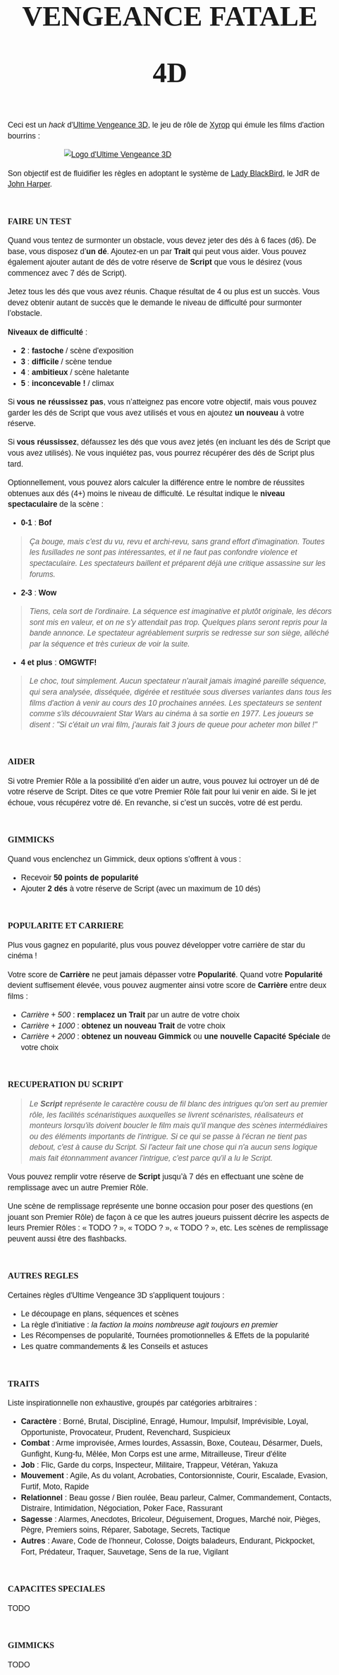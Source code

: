 <!-- Etapes suivantes :
+ "TODO" restants
+ Conditions ? PVs ?
+ nouvelle feuille de Premier Rôle
+ plus d'illustrations
-->
# Vengeance Fatale 4D

Ceci est un _hack_ d'[Ultime Vengeance 3D](https://blog.xyrop.com/post/Ultime-Vengeance-3D),
le jeu de rôle de [Xyrop](https://blog.xyrop.com/pages/Xyrop) qui émule les films d'action bourrins :

[![Logo d'Ultime Vengeance 3D](https://blog.xyrop.com/public/UV3D/.UV3D_titre_m.jpg)](https://blog.xyrop.com/post/Ultime-Vengeance-3D)

Son objectif est de fluidifier les règles en adoptant le système de
[Lady BlackBird](http://www.ecuries-augias.fr/index.php/fr/nos-jeux/lady-blackbird),
le JdR de [John Harper](https://johnharper.itch.io/lady-blackbird).


## Faire un test
Quand vous tentez de surmonter un obstacle, vous devez jeter des dés à 6 faces (d6).
De base, vous disposez d’**un dé**. Ajoutez-en un par **Trait** qui peut vous aider.
Vous pouvez également ajouter autant de dés de votre réserve de **Script** que vous le désirez
(vous commencez avec 7 dés de Script).

Jetez tous les dés que vous avez réunis. Chaque résultat de 4 ou plus est un succès.
Vous devez obtenir autant de succès que le demande le niveau de difficulté pour surmonter l’obstacle.

**Niveaux de difficulté** :
* **2** : **fastoche** / scène d'exposition
* **3** : **difficile** / scène tendue
* **4** : **ambitieux** / scène haletante
* **5** : **inconcevable !** / climax

Si **vous ne réussissez pas**, vous n’atteignez pas encore votre objectif, mais
vous pouvez garder les dés de Script que vous avez utilisés et vous en ajoutez
**un nouveau** à votre réserve.

Si **vous réussissez**, défaussez les dés que vous avez jetés (en incluant les
dés de Script que vous avez utilisés). Ne vous inquiétez pas, vous pourrez
récupérer des dés de Script plus tard.

Optionnellement, vous pouvez alors calculer la différence entre le nombre de réussites
obtenues aux dés (4+) moins le niveau de difficulté.
Le résultat indique le **niveau spectaculaire** de la scène :

* **0-1** : **Bof**
> Ça bouge, mais c'est du vu, revu et archi-revu, sans grand effort
> d'imagination. Toutes les fusillades ne sont pas intéressantes, et il
> ne faut pas confondre violence et spectaculaire. Les spectateurs
> baillent et préparent déjà une critique assassine sur les forums.
* **2-3** : **Wow**
> Tiens, cela sort de l'ordinaire. La séquence est imaginative et
> plutôt originale, les décors sont mis en valeur, et on ne s'y
> attendait pas trop. Quelques plans seront repris pour la bande
> annonce. Le spectateur agréablement surpris se redresse sur son
> siège, alléché par la séquence et très curieux de voir la suite.
* **4 et plus** : **OMGWTF!**
> Le choc, tout simplement. Aucun spectateur n'aurait jamais
> imaginé pareille séquence, qui sera analysée, disséquée, digérée
> et restituée sous diverses variantes dans tous les films d'action à
> venir au cours des 10 prochaines années. Les spectateurs se
> sentent comme s'ils découvraient Star Wars au cinéma à sa sortie
> en 1977. Les joueurs se disent : "Si c'était un vrai film, j'aurais fait
> 3 jours de queue pour acheter mon billet !"

## Aider
Si votre Premier Rôle a la possibilité d’en aider un autre, vous pouvez lui
octroyer un dé de votre réserve de Script. Dites ce que votre Premier Rôle fait pour
lui venir en aide. Si le jet échoue, vous récupérez votre dé. En revanche, si
c’est un succès, votre dé est perdu.

## Gimmicks
Quand vous enclenchez un Gimmick, deux options s’offrent à vous :
* Recevoir **50 points de popularité**
* Ajouter **2 dés** à votre réserve de Script (avec un maximum de 10 dés)

<!-- Rachat de Gimmick => 2000 pop (règle à inclure ?) -->

## Popularite et carriere
Plus vous gagnez en popularité, plus vous pouvez développer votre carrière de star du cinéma !

Votre score de **Carrière** ne peut jamais dépasser votre **Popularité**.
Quand votre **Popularité** devient suffisement élevée,
vous pouvez augmenter ainsi votre score de **Carrière** entre deux films :

* _Carrière + 500_ : **remplacez un Trait** par un autre de votre choix
* _Carrière + 1000_ : **obtenez un nouveau Trait** de votre choix
* _Carrière + 2000_ : **obtenez un nouveau Gimmick** ou **une nouvelle Capacité Spéciale** de votre choix

## Recuperation du Script
> Le **Script** représente le caractère cousu de fil blanc des intrigues
> qu'on sert au premier rôle, les facilités scénaristiques auxquelles se
> livrent scénaristes, réalisateurs et monteurs lorsqu'ils doivent
> boucler le film mais qu'il manque des scènes intermédiaires ou des
> éléments importants de l'intrigue. Si ce qui se passe à l'écran ne
> tient pas debout, c'est à cause du Script. Si l'acteur fait une chose
> qui n'a aucun sens logique mais fait étonnamment avancer
> l'intrigue, c'est parce qu'il a lu le Script.

Vous pouvez remplir votre réserve de **Script** jusqu’à 7 dés en effectuant une scène de
remplissage avec un autre Premier Rôle.
<!-- Selon la scène jouée, vous pouvez également vous enlever une condition ou récupérer l’utilisation d’un secret. -->
Une scène de remplissage représente une bonne occasion pour poser des questions
(en jouant son Premier Rôle) de façon à ce que les autres joueurs puissent décrire
les aspects de leurs Premier Rôles : « TODO ? », « TODO ? », « TODO ? », etc.
Les scènes de remplissage peuvent aussi être des flashbacks.

## Autres regles
Certaines règles d'Ultime Vengeance 3D s'appliquent toujours :
* Le découpage en plans, séquences et scènes
* La règle d'initiative : _la faction la moins nombreuse agit toujours en premier_
* Les Récompenses de popularité, Tournées promotionnelles & Effets de la popularité
* Les quatre commandements & les Conseils et astuces

## Traits
Liste inspirationnelle non exhaustive, groupés par catégories arbitraires :
* **Caractère** : Borné, Brutal, Discipliné, Enragé, Humour, Impulsif, Imprévisible, Loyal, Opportuniste, Provocateur, Prudent, Revenchard, Suspicieux
* **Combat** : Arme improvisée, Armes lourdes, Assassin, Boxe, Couteau, Désarmer, Duels, Gunfight, Kung-fu, Mêlée, Mon Corps est une arme, Mitrailleuse, Tireur d'élite
* **Job** : Flic, Garde du corps, Inspecteur, Militaire, Trappeur, Vétéran, Yakuza
* **Mouvement** : Agile, As du volant, Acrobaties, Contorsionniste, Courir, Escalade, Evasion, Furtif, Moto, Rapide
* **Relationnel** : Beau gosse / Bien roulée, Beau parleur, Calmer, Commandement, Contacts, Distraire, Intimidation, Négociation, Poker Face, Rassurant
* **Sagesse** : Alarmes, Anecdotes, Bricoleur, Déguisement, Drogues, Marché noir, Pièges, Pègre, Premiers soins, Réparer, Sabotage, Secrets, Tactique
* **Autres** : Aware, Code de l'honneur, Colosse, Doigts baladeurs, Endurant, Pickpocket, Fort, Prédateur, Traquer, Sauvetage, Sens de la rue, Vigilant

## Capacites speciales
TODO

## Gimmicks
TODO

## Stereotypes
TODO

### Agent
+ **Traits** : 
+ **Gimmicks** :
+ **Capacités spéciales** :

![Chuck Norris](chuck-norris-deepdreamed.jpg)

## Pourquoi ❓❓❓

Dès la première partie, mes joueurs & moi avont ❤️ adoré ❤️ Ultime Vengeance 3D !
* le plaisir de jouer des acteurs qui en font des caisses dans films nanardesques
* le cabotinage et la course à la popularité des Premiers Rôles
* un jeu narratif sans aucune contrainte de garder l'intrigue cohérente, bien au contraire !
* les références cinématographiques et le double niveau d'imbrication des histoires
  permettant plein de jeux de lecture : « il joue mal exprès où il se prend au sérieux là ?? »
* un système de jeu avec de belles idées ludiques : le Stéréotype en deux mots dont toutes les caractéristiques découlent;
  la distinction figurants / seconds rôles / rôle principal antagoniste;
  les points de Popularité; les Coups de Pouces inventifs et « métas »; les niveaux de spectaculaire...

Malheureusement, dès la première partie également, le système de jeu m'a un peu pesé :

* un système de résolution un peu lourd, faisant intervenir caractéristiques + dés + une table de référence +
  un système de point d'actions + des bonus accordés par les Coups de Pouce +
  les malus des Défauts à ne pas oublier... et qui nécessite de prendre en compte à la fois la **somme**
  et **les faces** des dés (pour les comparer au _Seuil d'Importance Scénaristique_ des PNJs)
* les (trop) nombreux niveaux de difficulté à fixer & bonus à distribuer par le Réalisateur : type de scène,
  niveau spectaculaire, difficulté de l'action, gains de popularité...
* (trop) nombreuses jauges à gérer pour les joueurs : points d'actions + des caractéristiques sous formes de **jauges**
  avec valeur courante & minimale & maximale qui peuvent chacune évoluer
* les totaux des jets dés qui peuvent devenir laborieux pour les joueurs

L'idée était donc d'adopter un système de jeu qui limite ces petits défauts,
avec également l'envie d'encourager quelques autres mécaniques :
* permettre aux joueurs d'avoir plus spontanément le contrôle sur la caméra, les figurants...
  sans dépenser de points de Script, ce qu'ils rechignent à faire
* suggérer des _Moves_ aux joueurs via leur Stéréotype & feuille de Premier Rôle
  (façon [PbtA](https://fr.wikipedia.org/wiki/Apocalypse_World#Powered_by_the_Apocalypse))

On peut donc compter parmi les simplifications majeures de ce _hack_ :
* plus d'Attributs, juste une liste de Traits plus évocateurs et suggestifs
* plus de multiples jauges ni points d'ection, seule la jauge de Script est maintenue comme _pool_ de dés
* les Capacités Spéciales & Coups de Pouce sont fusionnés et correspondent aux _Secrets_ du système de Lady BlackBird
* introduction de _Gimmicks_,  les _Clés_ du système de Lady BlackBird, qui orientent les joueurs dans un certain _gameplay_
* le nom et l'adjectif du Stéréotype fournissent désormais chacun un mélange de Traits, Capacités Spéciales & Gimmicks
* le Réalisateur ne lance plus de dé et fixe un unique niveau difficulté, au choix parmi quatre
* le Réalisateur peut continuer à distribuer des points de Popularité, qui sont également obtenus grâce aux Gimmicks et deviennent plus important ludiquement, comme ils permettent de faire évoluer mécaniquement les Premiers Rôles
* il n'y a plus de totaux de dés à effectuer


### Licence et sources
<a class="float-left" rel="license" href="http://creativecommons.org/licenses/by/4.0/"><img alt="Creative Commons License Attribution 4.0 International" style="border-width:0" src="https://i.creativecommons.org/l/by/4.0/88x31.png" /></a>
Ce jeu a été conçu par Lucas Cimon et est sous licence [CC BY 4.0](http://creativecommons.org/licenses/by/4.0/). Version: 1.0.

Si vous le testez, songez à me laisser un petit commentaire sur [mon blog](https://chezsoi.org/lucas/blog/pages/jeux-de-role.html) 🥺🙏😘

<u>Police du titre :</u> [SciFi Movies](https://www.dafont.com/fr/scifi-movies.font) par [Daniel Hochard](http://www.imagex-fonts.com/).

<u>Illustrations :</u>
* Photo de Chuck Norris [deep-dreamée](https://deepdreamgenerator.com/ddream/3opppwxmr86)

<style type="text/css">
@font-face { font-family: SciFiMovies; src: url('SciFiMovies.ttf') format('truetype'); }

body {
  max-width: 46rem;
  margin: 0 auto;
  padding: 2rem;
  font-family: Calibri,Arial,sans-serif;
  font-size: 1.1rem;
  line-height: 1.4;
}
h1 {
  text-align: center;
  font-size: 4rem;
  font-family: SciFiMovies;
  text-transform: uppercase;
  line-height: 2;
}
h2 { font-size: 1.2rem; font-family: SciFiMovies; text-transform: uppercase; padding-top: 2rem; }
h3 { margin-bottom: 0; }
blockquote { font-style: italic; }
img { display: block; margin: 0 auto; max-width: 30rem; }
.float-left { float: left; padding-right: .5rem; }
</style>

